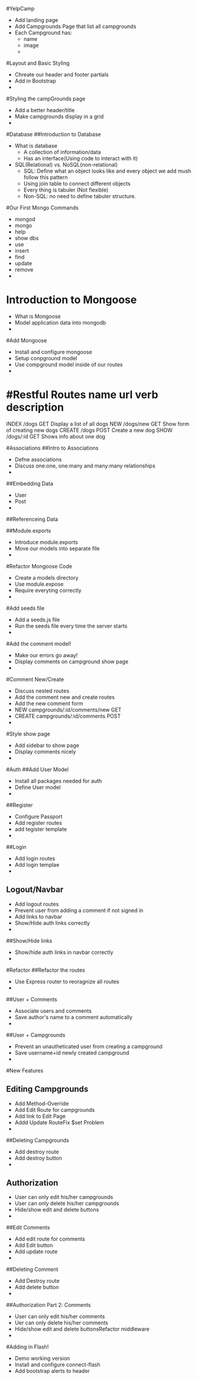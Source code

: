 #YelpCamp

* Add landing page
* Add Campgrounds Page that list all campgrounds
* Each Campground has:
    * name
    * image
    * 

#Layout and Basic Styling
* Chreate our header and footer partials
* Add in Bootstrap
* 

#Styling the campGrounds page
* Add a better header/title
* Make campgrounds display in a grid
* 

#Database
##Introduction to Database
* What is database
    * A collection of information/data 
    * Has an interface(Using code to interact with it)
* SQL(Relational) vs. NoSQL(non-relational)
    * SQL: Define what an object looks like and every object we add mush follow this pattern
    * Using join table to connect different objects
    * Every thing is tabuler (Not flexible)
    * Non-SQL: no need to define tabuler structure.
     
#Our First Mongo Commands
* mongod
* mongo
* help
* show dbs
* use
* insert
* find
* update
* remove
*

# Introduction to Mongoose
* What is Mongoose
 * Model application data into mongodb 
 * 

#Add Mongoose
* Install and configure mongoose
* Setup conpground model
* Use compground model inside of our routes
* 
#Restful Routes
name      url        verb     description
================================================================
INDEX     /dogs      GET      Display a list of all dogs
NEW       /dogs/new  GET      Show form of creating new dogs
CREATE    /dogs      POST     Create a new dog
SHOW      /dogs/:id  GET      Shows info about one dog

#Associations
##Intro to Associations
* Defne associations
* Discuss one:one, one:many and many:many relationships
* 
##Embedding Data
* User
* Post
* 
##Referenceing Data

##Module.exports
* Introduce module.exports
* Move our models into separate file
* 

#Refactor Mongoose Code
* Create a models directory
* Use module.expose
* Require everyting correctly
* 
#Add seeds file
* Add a seeds.js file
* Run the seeds file every time the server starts
* 
#Add the comment model!
* Make our errors go away!
* Display comments on campground show page
* 
#Comment New/Create
* Discuss nested routes
* Add the comment new and create routes
* Add the new comment form
* NEW    campgrounds/:id/comments/new  GET
* CREATE campgrounds/:id/comments      POST
* 
#Style show page
* Add sidebar to show page
* Display comments nicely
* 

#Auth
##Add User Model
* Install all packages needed for auth
* Define User model
* 
##Register
* Configure Passport
* Add register routes
* add tegister template
* 
##Login
* Add login routes
* Add login templae
* 
## Logout/Navbar
* Add logout routes
* Prevent user from adding a comment if not signed in
* Add links to navbar
* Show/Hide auth links correctly
* 
##Show/Hide links
* Show/hide auth links in navbar correctly
* 

#Refactor
##Refactor the routes
* Use Express router to reoragnize all routes
* 
##User + Comments
* Associate users and comments
* Save author's name to a comment automatically
* 
##User + Campgrounds
* Prevent an unautheticated user from creating a campground
* Save username+id newly created campground
* 

#New Features
## Editing Campgrounds
* Add Method-Override
* Add Edit Route for campgrounds
* Add link to Edit Page
* Addd Update RouteFix $set Problem
* 
##Deleting Campgrounds
* Add destroy route
* Add destroy button
*
## Authorization
* User can only edit his/her campgrounds
* User can only delete his/her campgrounds
* Hide/show edit and delete buttons
* 
##Edit Comments
* Add edit route for comments
* Add Edit button
* Add update route
* 
##Deleting Comment
* Add Destroy route
* Add delete button
* 
##Authorization Part 2: Comments
* User can only edit his/her comments
* Uer can only delete his/her comments
* Hide/show edit and delete buttonsRefactor middleware
* 

#Adding in Flash!
* Demo working version
* Install and configure connect-flash
* Add bootstrap alerts to header